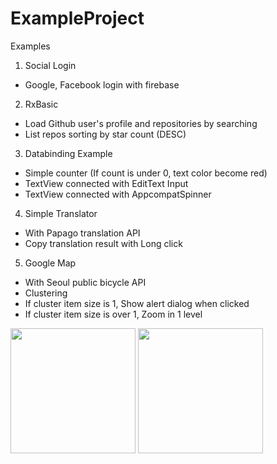 # ExampleProject
Examples

1. Social Login
- Google, Facebook login with firebase

2. RxBasic
- Load Github user's profile and repositories by searching
- List repos sorting by star count (DESC)

3. Databinding Example
- Simple counter (If count is under 0, text color become red)
- TextView connected with EditText Input
- TextView connected with AppcompatSpinner

4. Simple Translator
- With Papago translation API
- Copy translation result with Long click

5. Google Map
- With Seoul public bicycle API
- Clustering
- If cluster item size is 1, Show alert dialog when clicked
- If cluster item size is over 1, Zoom in 1 level
<div>
<img src="https://user-images.githubusercontent.com/12404118/49002939-40451580-f1a4-11e8-9836-f670100a5a45.jpg" width="200"></img>  
<img src="https://user-images.githubusercontent.com/12404118/49003020-6b2f6980-f1a4-11e8-91a6-2d4567365432.jpg" width="200"></img>
</div>

